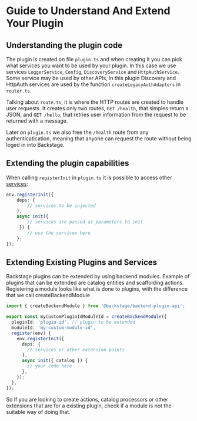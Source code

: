 # Guide to Understand And Extend Your Plugin

## Understanding the plugin code

The plugin is created on file `plugin.ts` and when creating it you can pick what services you want to be used by your plugin. In this case we use services `LoggerService`, `Config`, `DiscoveryService` and `HttpAuthService`. Some service may be used by other APIs, in this plugin Discovery and HttpAuth services are used by the function `createLegacyAuthAdapters` in `router.ts`.

Talking about `route.ts`, it is where the HTTP routes are created to handle user requests. It creates only two routes, `GET /health`, that simples return a JSON, and `GET /hello`, that retries user information from the request to be returned with a message.

Later on `plugin.ts` we also free the `/health` route from any authenticatication, meaning that anyone can request the route without being loged in into Backstage.

## Extending the plugin capabilities

When calling `registerInit` in `plugin.ts` it is possible to access other [services](https://backstage.io/docs/backend-system/architecture/services):

```ts
env.registerInit({
    deps: {
        // services to be injected
    },
    async init({ 
        // services are passed as parameters to init
     }) {
        // use the services here
    };      
});
```

## Extending Existing Plugins and Services

Backstage plugins can be extended by using backend modules. Example of plugins that can be extended are catalog entities and scaffolding actions. Registering a module looks like what is done to plugins, with the difference that we call createBackendModule

```ts
import { createBackendModule } from '@backstage/backend-plugin-api';

export const myCustomPluginIdModuleId = createBackendModule({
  pluginId: 'plugin-id', // plugin to be extended
  moduleId: 'my-custom-module-id',
  register(env) {
    env.registerInit({
      deps: {
        // services or other extension points
      },
      async init({ catalog }) {
        // your code here
      },
    });
  },
});
```
So if you are looking to create actions, catalog processors or other extensions that are for a existing plugin, check if a module is not the suitable way of doing that.


  